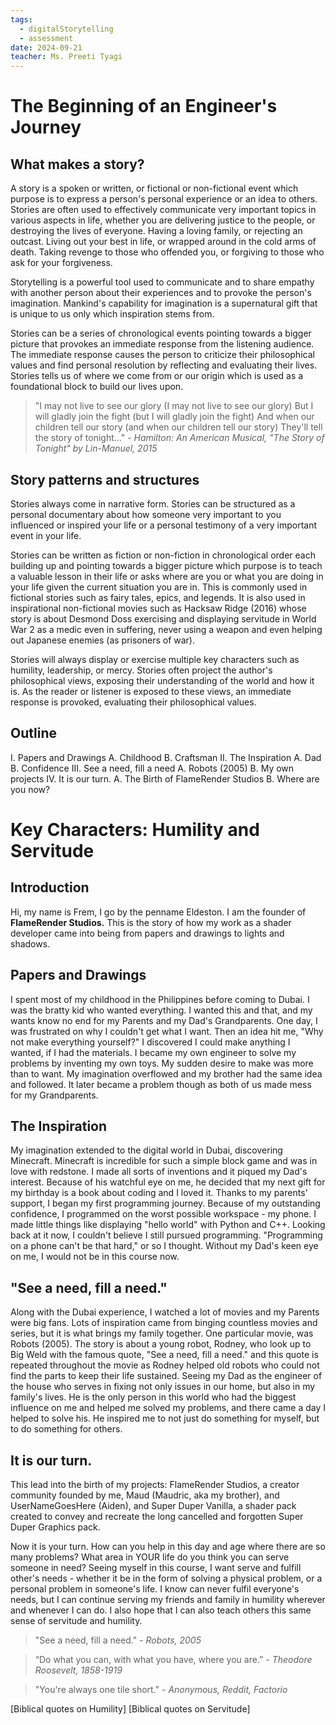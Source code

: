 ```yaml
---
tags:
  - digitalStorytelling
  - assessment
date: 2024-09-21
teacher: Ms. Preeti Tyagi
---
```

# The Beginning of an Engineer's Journey
## What makes a story?
A story is a spoken or written, or fictional or non-fictional event which purpose is to express a person's personal experience or an idea to others. Stories are often used to effectively communicate very important topics in various aspects in life, whether you are delivering justice to the people, or destroying the lives of everyone. Having a loving family, or rejecting an outcast. Living out your best in life, or wrapped around in the cold arms of death. Taking revenge to those who offended you, or forgiving to those who ask for your forgiveness.

Storytelling is a powerful tool used to communicate and to share empathy with another person about their experiences and to provoke the person's imagination. Mankind's capability for imagination is a supernatural gift that is unique to us only which inspiration stems from.

Stories can be a series of chronological events pointing towards a bigger picture that provokes an immediate response from the listening audience. The immediate response causes the person to criticize their philosophical values and find personal resolution by reflecting and evaluating their lives. Stories tells us of where we come from or our origin which is used as a foundational block to build our lives upon.

> "I may not live to see our glory (I may not live to see our glory)
> But I will gladly join the fight (but I will gladly join the fight)
> And when our children tell our story (and when our children tell our story)
> They'll tell the story of tonight..."
> *- Hamilton: An American Musical, "The Story of Tonight" by Lin-Manuel, 2015*
## Story patterns and structures
Stories always come in narrative form. Stories can be structured as a personal documentary about how someone very important to you influenced or inspired your life or a personal testimony of a very important event in your life. 

Stories can be written as fiction or non-fiction in chronological order each building up and pointing towards a bigger picture which purpose is to teach a valuable lesson in their life or asks where are you or what you are doing in your life given the current situation you are in. This is commonly used in fictional stories such as fairy tales, epics, and legends. It is also used in inspirational non-fictional movies such as Hacksaw Ridge (2016) whose story is about Desmond Doss exercising and displaying servitude in World War 2 as a medic even in suffering, never using a weapon and even helping out Japanese enemies (as prisoners of war).

Stories will always display or exercise multiple key characters such as humility, leadership, or mercy. Stories often project the author's philosophical views, exposing their understanding of the world and how it is. As the reader or listener is exposed to these views, an immediate response is provoked, evaluating their philosophical values.
## Outline
I. Papers and Drawings
	A. Childhood
	B. Craftsman
II. The Inspiration
	A. Dad
	B. Confidence
III. See a need, fill a need
	A. Robots (2005)
	B. My own projects
IV. It is our turn.
	A. The Birth of FlameRender Studios
	B. Where are you now?
# Key Characters: Humility and Servitude
## Introduction
Hi, my name is Frem, I go by the penname Eldeston. I am the founder of **FlameRender Studios.** This is the story of how my work as a shader developer came into being from papers and drawings to lights and shadows.
## Papers and Drawings
I spent most of my childhood in the Philippines before coming to Dubai. I was the bratty kid who wanted everything. I wanted this and that, and my wants know no end for my Parents and my Dad's Grandparents. One day, I was frustrated on why I couldn't get what I want. Then an idea hit me, "Why not make everything yourself?" I discovered I could make anything I wanted, if I had the materials. I became my own engineer to solve my problems by inventing my own toys. My sudden desire to make was more than to want. My imagination overflowed and my brother had the same idea and followed. It later became a problem though as both of us made mess for my Grandparents.
## The Inspiration
My imagination extended to the digital world in Dubai, discovering Minecraft. Minecraft is incredible for such a simple block game and was in love with redstone. I made all sorts of inventions and it piqued my Dad's interest. Because of his watchful eye on me, he decided that my next gift for my birthday is a book about coding and I loved it. Thanks to my parents' support, I began my first programming journey. Because of my outstanding confidence, I programmed on the worst possible workspace - my phone. I made little things like displaying "hello world" with Python and C++. Looking back at it now, I couldn't believe I still pursued programming. "Programming on a phone can't be that hard," or so I thought. Without my Dad's keen eye on me, I would not be in this course now.
## "See a need, fill a need."
Along with the Dubai experience, I watched a lot of movies and my Parents were big fans. Lots of inspiration came from binging countless movies and series, but it is what brings my family together. One particular movie, was Robots (2005). The story is about a young robot, Rodney, who look up to Big Weld with the famous quote, "See a need, fill a need." and this quote is repeated throughout the movie as Rodney helped old robots who could not find the parts to keep their life sustained. Seeing my Dad as the engineer of the house who serves in fixing not only issues in our home, but also in my family's lives. He is the only person in this world who had the biggest influence on me and helped me solved my problems, and there came a day I helped to solve his. He inspired me to not just do something for myself, but to do something for others.
## It is our turn.
This lead into the birth of my projects: FlameRender Studios, a creator community founded by me, Maud (Maudric, aka my brother), and UserNameGoesHere (Aiden), and Super Duper Vanilla, a shader pack created to convey and recreate the long cancelled and forgotten Super Duper Graphics pack.

Now it is your turn. How can you help in this day and age where there are so many problems? What area in YOUR life do you think you can serve someone in need? Seeing myself in this course, I want serve and fulfill other's needs - whether it be in the form of solving a physical problem, or a personal problem in someone's life. I know can never fulfil everyone's needs, but I can continue serving my friends and family in humility wherever and whenever I can do. I also hope that I can also teach others this same sense of servitude and humility.

> "See a need, fill a need."
> *- Robots, 2005*

> “Do what you can, with what you have, where you are.”
> *- Theodore Roosevelt, 1858-1919*

> "You're always one tile short."
> *- Anonymous, Reddit, Factorio*

[Biblical quotes on Humility]
[Biblical quotes on Servitude]